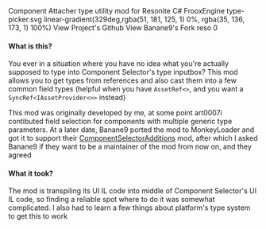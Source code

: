<title>Type Picker</title>
<desc>Component Attacher type utility mod for Resonite</desc>
<skill>C#</skill>
<skill>FrooxEngine</skill>
<icon>type-picker.svg</icon>
<background>linear-gradient(329deg,rgba(51, 181, 125, 1) 0%, rgba(35, 136, 173, 1) 100%)</background>
<slide src="/images/type-picker.png" alt="Appearance of the latest mod's version" show-title/>
<side href="https://github.com/TheJebForge/TypePicker">View Project's Github</side>
<side href="https://github.com/ResoniteModdingGroup/TypePicker">View Banane9's Fork</side>
<index>reso</index>
<order index="reso">0</order>

#### What is this?
You ever in a situation where you have no idea what you're actually supposed to type into Component Selector's type inputbox?
This mod allows you to get types from references and also cast them into a few common field types (helpful when you have
`AssetRef<>`, and you want a `SyncRef<IAssetProvider<>>` instead)

This mod was originally developed by me, at some point art0007i contibuted field selection for components with multiple
generic type parameters. At a later date, Banane9 ported the mod to MonkeyLoader and got it to support their
[ComponentSelectorAdditions](https://github.com/ResoniteModdingGroup/ComponentSelectorAdditions) mod, after which I asked
Banane9 if they want to be a maintainer of the mod from now on, and they agreed

#### What it took?
The mod is transpiling its UI IL code into middle of Component Selector's UI IL code, so finding a reliable spot where
to do it was somewhat complicated. I also had to learn a few things about platform's type system to get this to work